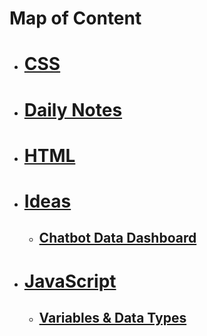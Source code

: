 # Map of Content

* # [CSS](1.%20MOC/CSS.md)
* # [Daily Notes](1.%20MOC/Daily%20Notes.md)
* # [HTML](1.%20MOC/HTML.md)
* # [Ideas](1.%20MOC/Ideas.md)
	* ## [Chatbot Data Dashboard](2.%20Notes/Ideas/Chatbot%20Data%20Dashboard.md)
* # [JavaScript](1.%20MOC/JavaScript.md)
	* ## [Variables & Data Types](2.%20Notes/JavaScript/Variables%20&%20Data%20Types.md)
	
	
